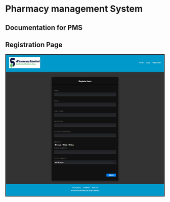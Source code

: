 # Pharmacy management System
## Documentation for PMS

## Registration Page

<img src="SS/StoreOfficer_Registration.jpg">
